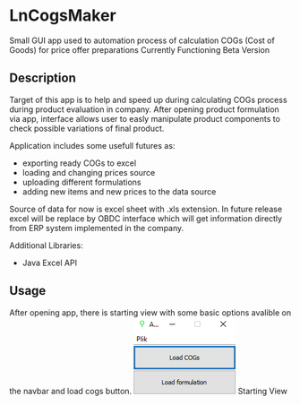 # LnCogsMaker
Small GUI app used to automation process of calculation COGs (Cost of Goods) for price offer preparations
Currently Functioning Beta Version

## Description
Target of this app is to help and speed up during calculating COGs process during product evaluation in company.
After opening product formulation via app, interface allows user to easly manipulate product components to check possible variations of final product.

Application includes some usefull futures as:
  - exporting ready COGs to excel
  - loading and changing prices source
  - uploading different formulations
  - adding new items and new prices to the data source

Source of data for now is excel sheet with .xls extension. 
In future release excel will be replace by OBDC interface which will get information directly from ERP system implemented in the company. 

Additional Libraries:
  - Java Excel API
  
  ## Usage
  After opening app, there is starting view with some basic options avalible on the navbar and load cogs button.
  ![There shiuld be starting view](/images/StartingView.png)
  Starting View
